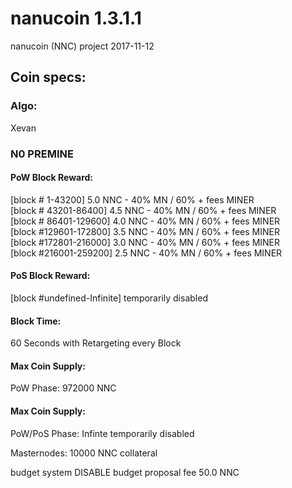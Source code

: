# nanucoin 1.3.1.1
nanucoin (NNC)
project 2017-11-12

## Coin specs:
### Algo: 
Xevan

### N0 PREMINE

#### PoW Block Reward:
[block #     1-43200] 5.0 NNC - 40% MN / 60% + fees MINER<br>
[block # 43201-86400] 4.5 NNC - 40% MN / 60% + fees MINER<br>
[block # 86401-129600] 4.0 NNC - 40% MN / 60% + fees MINER<br>
[block #129601-172800] 3.5 NNC - 40% MN / 60% + fees MINER<br>
[block #172801-216000] 3.0 NNC - 40% MN / 60% + fees MINER<br>
[block #216001-259200] 2.5 NNC - 40% MN / 60% + fees MINER

#### PoS Block Reward:
[block #undefined-Infinite] temporarily disabled

#### Block Time:
60 Seconds with Retargeting every Block

#### Max Coin Supply:
PoW Phase: 972000 NNC

#### Max Coin Supply:
PoW/PoS Phase: Infinte temporarily disabled

Masternodes: 10000 NNC collateral

budget system DISABLE
budget proposal fee 50.0 NNC
